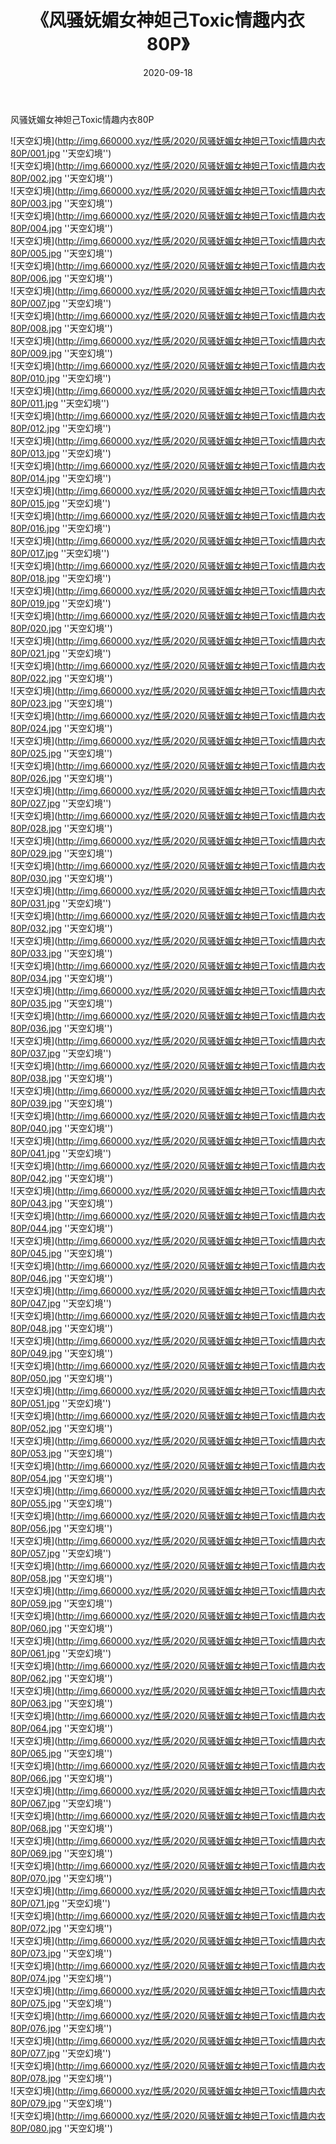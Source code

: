 ﻿---
layout: post
title:  《风骚妩媚女神妲己Toxic情趣内衣80P》
date:   2020-09-18
img: http://img.660000.xyz/性感/2020/风骚妩媚女神妲己Toxic情趣内衣80P/000.jpg
categories: [美女, 性感, 泳衣]
---

风骚妩媚女神妲己Toxic情趣内衣80P



![天空幻境](http://img.660000.xyz/性感/2020/风骚妩媚女神妲己Toxic情趣内衣80P/001.jpg ''天空幻境'') <br>
![天空幻境](http://img.660000.xyz/性感/2020/风骚妩媚女神妲己Toxic情趣内衣80P/002.jpg ''天空幻境'') <br>
![天空幻境](http://img.660000.xyz/性感/2020/风骚妩媚女神妲己Toxic情趣内衣80P/003.jpg ''天空幻境'') <br>
![天空幻境](http://img.660000.xyz/性感/2020/风骚妩媚女神妲己Toxic情趣内衣80P/004.jpg ''天空幻境'') <br>
![天空幻境](http://img.660000.xyz/性感/2020/风骚妩媚女神妲己Toxic情趣内衣80P/005.jpg ''天空幻境'') <br>
![天空幻境](http://img.660000.xyz/性感/2020/风骚妩媚女神妲己Toxic情趣内衣80P/006.jpg ''天空幻境'') <br>
![天空幻境](http://img.660000.xyz/性感/2020/风骚妩媚女神妲己Toxic情趣内衣80P/007.jpg ''天空幻境'') <br>
![天空幻境](http://img.660000.xyz/性感/2020/风骚妩媚女神妲己Toxic情趣内衣80P/008.jpg ''天空幻境'') <br>
![天空幻境](http://img.660000.xyz/性感/2020/风骚妩媚女神妲己Toxic情趣内衣80P/009.jpg ''天空幻境'') <br>
![天空幻境](http://img.660000.xyz/性感/2020/风骚妩媚女神妲己Toxic情趣内衣80P/010.jpg ''天空幻境'') <br>
![天空幻境](http://img.660000.xyz/性感/2020/风骚妩媚女神妲己Toxic情趣内衣80P/011.jpg ''天空幻境'') <br>
![天空幻境](http://img.660000.xyz/性感/2020/风骚妩媚女神妲己Toxic情趣内衣80P/012.jpg ''天空幻境'') <br>
![天空幻境](http://img.660000.xyz/性感/2020/风骚妩媚女神妲己Toxic情趣内衣80P/013.jpg ''天空幻境'') <br>
![天空幻境](http://img.660000.xyz/性感/2020/风骚妩媚女神妲己Toxic情趣内衣80P/014.jpg ''天空幻境'') <br>
![天空幻境](http://img.660000.xyz/性感/2020/风骚妩媚女神妲己Toxic情趣内衣80P/015.jpg ''天空幻境'') <br>
![天空幻境](http://img.660000.xyz/性感/2020/风骚妩媚女神妲己Toxic情趣内衣80P/016.jpg ''天空幻境'') <br>
![天空幻境](http://img.660000.xyz/性感/2020/风骚妩媚女神妲己Toxic情趣内衣80P/017.jpg ''天空幻境'') <br>
![天空幻境](http://img.660000.xyz/性感/2020/风骚妩媚女神妲己Toxic情趣内衣80P/018.jpg ''天空幻境'') <br>
![天空幻境](http://img.660000.xyz/性感/2020/风骚妩媚女神妲己Toxic情趣内衣80P/019.jpg ''天空幻境'') <br>
![天空幻境](http://img.660000.xyz/性感/2020/风骚妩媚女神妲己Toxic情趣内衣80P/020.jpg ''天空幻境'') <br>
![天空幻境](http://img.660000.xyz/性感/2020/风骚妩媚女神妲己Toxic情趣内衣80P/021.jpg ''天空幻境'') <br>
![天空幻境](http://img.660000.xyz/性感/2020/风骚妩媚女神妲己Toxic情趣内衣80P/022.jpg ''天空幻境'') <br>
![天空幻境](http://img.660000.xyz/性感/2020/风骚妩媚女神妲己Toxic情趣内衣80P/023.jpg ''天空幻境'') <br>
![天空幻境](http://img.660000.xyz/性感/2020/风骚妩媚女神妲己Toxic情趣内衣80P/024.jpg ''天空幻境'') <br>
![天空幻境](http://img.660000.xyz/性感/2020/风骚妩媚女神妲己Toxic情趣内衣80P/025.jpg ''天空幻境'') <br>
![天空幻境](http://img.660000.xyz/性感/2020/风骚妩媚女神妲己Toxic情趣内衣80P/026.jpg ''天空幻境'') <br>
![天空幻境](http://img.660000.xyz/性感/2020/风骚妩媚女神妲己Toxic情趣内衣80P/027.jpg ''天空幻境'') <br>
![天空幻境](http://img.660000.xyz/性感/2020/风骚妩媚女神妲己Toxic情趣内衣80P/028.jpg ''天空幻境'') <br>
![天空幻境](http://img.660000.xyz/性感/2020/风骚妩媚女神妲己Toxic情趣内衣80P/029.jpg ''天空幻境'') <br>
![天空幻境](http://img.660000.xyz/性感/2020/风骚妩媚女神妲己Toxic情趣内衣80P/030.jpg ''天空幻境'') <br>
![天空幻境](http://img.660000.xyz/性感/2020/风骚妩媚女神妲己Toxic情趣内衣80P/031.jpg ''天空幻境'') <br>
![天空幻境](http://img.660000.xyz/性感/2020/风骚妩媚女神妲己Toxic情趣内衣80P/032.jpg ''天空幻境'') <br>
![天空幻境](http://img.660000.xyz/性感/2020/风骚妩媚女神妲己Toxic情趣内衣80P/033.jpg ''天空幻境'') <br>
![天空幻境](http://img.660000.xyz/性感/2020/风骚妩媚女神妲己Toxic情趣内衣80P/034.jpg ''天空幻境'') <br>
![天空幻境](http://img.660000.xyz/性感/2020/风骚妩媚女神妲己Toxic情趣内衣80P/035.jpg ''天空幻境'') <br>
![天空幻境](http://img.660000.xyz/性感/2020/风骚妩媚女神妲己Toxic情趣内衣80P/036.jpg ''天空幻境'') <br>
![天空幻境](http://img.660000.xyz/性感/2020/风骚妩媚女神妲己Toxic情趣内衣80P/037.jpg ''天空幻境'') <br>
![天空幻境](http://img.660000.xyz/性感/2020/风骚妩媚女神妲己Toxic情趣内衣80P/038.jpg ''天空幻境'') <br>
![天空幻境](http://img.660000.xyz/性感/2020/风骚妩媚女神妲己Toxic情趣内衣80P/039.jpg ''天空幻境'') <br>
![天空幻境](http://img.660000.xyz/性感/2020/风骚妩媚女神妲己Toxic情趣内衣80P/040.jpg ''天空幻境'') <br>
![天空幻境](http://img.660000.xyz/性感/2020/风骚妩媚女神妲己Toxic情趣内衣80P/041.jpg ''天空幻境'') <br>
![天空幻境](http://img.660000.xyz/性感/2020/风骚妩媚女神妲己Toxic情趣内衣80P/042.jpg ''天空幻境'') <br>
![天空幻境](http://img.660000.xyz/性感/2020/风骚妩媚女神妲己Toxic情趣内衣80P/043.jpg ''天空幻境'') <br>
![天空幻境](http://img.660000.xyz/性感/2020/风骚妩媚女神妲己Toxic情趣内衣80P/044.jpg ''天空幻境'') <br>
![天空幻境](http://img.660000.xyz/性感/2020/风骚妩媚女神妲己Toxic情趣内衣80P/045.jpg ''天空幻境'') <br>
![天空幻境](http://img.660000.xyz/性感/2020/风骚妩媚女神妲己Toxic情趣内衣80P/046.jpg ''天空幻境'') <br>
![天空幻境](http://img.660000.xyz/性感/2020/风骚妩媚女神妲己Toxic情趣内衣80P/047.jpg ''天空幻境'') <br>
![天空幻境](http://img.660000.xyz/性感/2020/风骚妩媚女神妲己Toxic情趣内衣80P/048.jpg ''天空幻境'') <br>
![天空幻境](http://img.660000.xyz/性感/2020/风骚妩媚女神妲己Toxic情趣内衣80P/049.jpg ''天空幻境'') <br>
![天空幻境](http://img.660000.xyz/性感/2020/风骚妩媚女神妲己Toxic情趣内衣80P/050.jpg ''天空幻境'') <br>
![天空幻境](http://img.660000.xyz/性感/2020/风骚妩媚女神妲己Toxic情趣内衣80P/051.jpg ''天空幻境'') <br>
![天空幻境](http://img.660000.xyz/性感/2020/风骚妩媚女神妲己Toxic情趣内衣80P/052.jpg ''天空幻境'') <br>
![天空幻境](http://img.660000.xyz/性感/2020/风骚妩媚女神妲己Toxic情趣内衣80P/053.jpg ''天空幻境'') <br>
![天空幻境](http://img.660000.xyz/性感/2020/风骚妩媚女神妲己Toxic情趣内衣80P/054.jpg ''天空幻境'') <br>
![天空幻境](http://img.660000.xyz/性感/2020/风骚妩媚女神妲己Toxic情趣内衣80P/055.jpg ''天空幻境'') <br>
![天空幻境](http://img.660000.xyz/性感/2020/风骚妩媚女神妲己Toxic情趣内衣80P/056.jpg ''天空幻境'') <br>
![天空幻境](http://img.660000.xyz/性感/2020/风骚妩媚女神妲己Toxic情趣内衣80P/057.jpg ''天空幻境'') <br>
![天空幻境](http://img.660000.xyz/性感/2020/风骚妩媚女神妲己Toxic情趣内衣80P/058.jpg ''天空幻境'') <br>
![天空幻境](http://img.660000.xyz/性感/2020/风骚妩媚女神妲己Toxic情趣内衣80P/059.jpg ''天空幻境'') <br>
![天空幻境](http://img.660000.xyz/性感/2020/风骚妩媚女神妲己Toxic情趣内衣80P/060.jpg ''天空幻境'') <br>
![天空幻境](http://img.660000.xyz/性感/2020/风骚妩媚女神妲己Toxic情趣内衣80P/061.jpg ''天空幻境'') <br>
![天空幻境](http://img.660000.xyz/性感/2020/风骚妩媚女神妲己Toxic情趣内衣80P/062.jpg ''天空幻境'') <br>
![天空幻境](http://img.660000.xyz/性感/2020/风骚妩媚女神妲己Toxic情趣内衣80P/063.jpg ''天空幻境'') <br>
![天空幻境](http://img.660000.xyz/性感/2020/风骚妩媚女神妲己Toxic情趣内衣80P/064.jpg ''天空幻境'') <br>
![天空幻境](http://img.660000.xyz/性感/2020/风骚妩媚女神妲己Toxic情趣内衣80P/065.jpg ''天空幻境'') <br>
![天空幻境](http://img.660000.xyz/性感/2020/风骚妩媚女神妲己Toxic情趣内衣80P/066.jpg ''天空幻境'') <br>
![天空幻境](http://img.660000.xyz/性感/2020/风骚妩媚女神妲己Toxic情趣内衣80P/067.jpg ''天空幻境'') <br>
![天空幻境](http://img.660000.xyz/性感/2020/风骚妩媚女神妲己Toxic情趣内衣80P/068.jpg ''天空幻境'') <br>
![天空幻境](http://img.660000.xyz/性感/2020/风骚妩媚女神妲己Toxic情趣内衣80P/069.jpg ''天空幻境'') <br>
![天空幻境](http://img.660000.xyz/性感/2020/风骚妩媚女神妲己Toxic情趣内衣80P/070.jpg ''天空幻境'') <br>
![天空幻境](http://img.660000.xyz/性感/2020/风骚妩媚女神妲己Toxic情趣内衣80P/071.jpg ''天空幻境'') <br>
![天空幻境](http://img.660000.xyz/性感/2020/风骚妩媚女神妲己Toxic情趣内衣80P/072.jpg ''天空幻境'') <br>
![天空幻境](http://img.660000.xyz/性感/2020/风骚妩媚女神妲己Toxic情趣内衣80P/073.jpg ''天空幻境'') <br>
![天空幻境](http://img.660000.xyz/性感/2020/风骚妩媚女神妲己Toxic情趣内衣80P/074.jpg ''天空幻境'') <br>
![天空幻境](http://img.660000.xyz/性感/2020/风骚妩媚女神妲己Toxic情趣内衣80P/075.jpg ''天空幻境'') <br>
![天空幻境](http://img.660000.xyz/性感/2020/风骚妩媚女神妲己Toxic情趣内衣80P/076.jpg ''天空幻境'') <br>
![天空幻境](http://img.660000.xyz/性感/2020/风骚妩媚女神妲己Toxic情趣内衣80P/077.jpg ''天空幻境'') <br>
![天空幻境](http://img.660000.xyz/性感/2020/风骚妩媚女神妲己Toxic情趣内衣80P/078.jpg ''天空幻境'') <br>
![天空幻境](http://img.660000.xyz/性感/2020/风骚妩媚女神妲己Toxic情趣内衣80P/079.jpg ''天空幻境'') <br>
![天空幻境](http://img.660000.xyz/性感/2020/风骚妩媚女神妲己Toxic情趣内衣80P/080.jpg ''天空幻境'') <br>